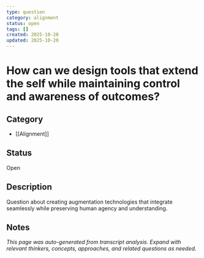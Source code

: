 ```yaml
---
type: question
category: alignment
status: open
tags: []
created: 2025-10-20
updated: 2025-10-20
---
```


# How can we design tools that extend the self while maintaining control and awareness of outcomes?

## Category

- [[Alignment]]

## Status

Open

## Description

Question about creating augmentation technologies that integrate seamlessly while preserving human agency and understanding.

## Notes

*This page was auto-generated from transcript analysis. Expand with relevant thinkers, concepts, approaches, and related questions as needed.*
